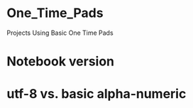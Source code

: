 # One_Time_Pads
Projects Using Basic One Time Pads

# Notebook version

# utf-8 vs. basic alpha-numeric
